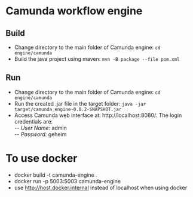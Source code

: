 # Camunda workflow engine

## Build
- Change directory to the main folder of Camunda engine: `cd engine/camunda`
- Build the java project using maven:  `mvn -B package --file pom.xml`
	
## Run
- Change directory to the main folder of Camunda engine:  `cd engine/camunda`
- Run the created .jar file in the target folder:  `java -jar target/camunda_engine-0.0.2-SNAPSHOT.jar`  
- Access Camunda web interface at: http://localhost:8080/. The login credentials are:  
	-- *User Name:* admin  
	-- *Password:* geheim
# To use docker  
- docker build -t camunda-engine .
- docker run -p 5003:5003 camunda-engine
- use http://host.docker.internal instead of localhost when using docker